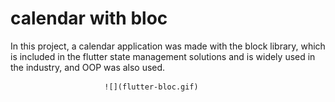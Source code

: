# calendar with bloc

In this project, a calendar application was made with the block library, which is included in the flutter state management solutions and is widely used in the industry, and OOP was also used.

                         ![](flutter-bloc.gif)



